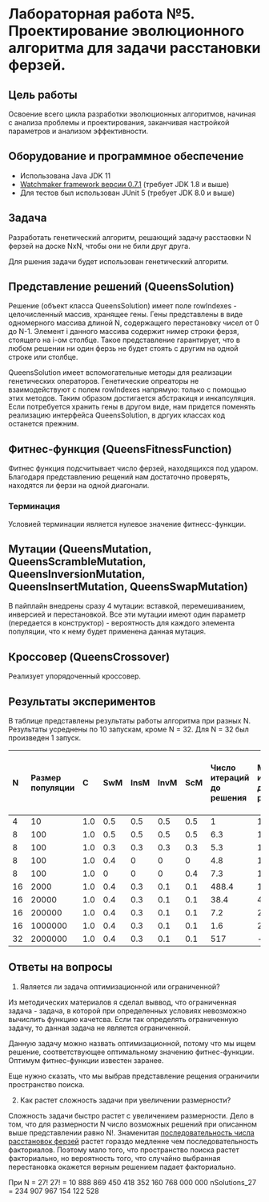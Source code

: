 # Лабораторная работа №5. Проектирование эволюционного алгоритма для задачи расстановки ферзей.

## Цель работы
Освоение всего цикла разработки эволюционных алгоритмов, начиная с анализа проблемы и проектирования, заканчивая настройкой параметров и анализом эффективности.

## Оборудование и программное обеспечение
* Использована Java JDK 11
* [Watchmaker framework версии 0.7.1](https://github.com/dwdyer/watchmaker) (требует JDK 1.8 и выше)
* Для тестов был использован JUnit 5 (требует JDK 8.0 и выше)

## Задача
Разработать генетический алгоритм, решающий задачу расстаовки N ферзей на доске NxN, чтобы они не били друг друга.

Для ршения задачи будет использован генетический алгоритм.

## Представление решений (QueensSolution)
Решение (объект класса QueensSolution) имеет поле rowIndexes - целочисленный массив, хранящее гены. Гены представлены в виде одномерного массива длиной N, содержащего перестановку чисел от 0 до N-1. Элемент i данного массива содержит нимер строки ферзя, стоящего на i-ом столбце. Такое представление гарантирует, что в любом решении ни один ферзь не будет стоять с другим на одной строке или столбце.

QueensSolution имеет вспомогательные методы для реализации генетических операторов. Генетические опреаторы не взаимодействуют с полем rowIndexes напрямую: только с помощью этих методов. Таким образом достигается абстракиця и инкапсуляция. Если потребуется хранить гены в другом виде, нам придется поменять реализацию интерфейса QueensSolution, в дргуих классах код останется прежним.

## Фитнес-функция (QueensFitnessFunction)
Фитнес функция подсчитывает число ферзей, находящихся под ударом. Благодаря представлению рещений нам достаточно проверять, находятся ли ферзи на одной диагонали.

<!--Здесь можно добавить про индексацию диагоналей-->

### Терминация
Условией терминации является нулевое значение фитнесс-функции.

## Мутации (QueensMutation, QueensScrambleMutation, QueensInversionMutation, QueensInsertMutation, QueensSwapMutation)

В пайплайн внедрены сразу 4 мутации: вставкой, перемешиванием, инверсией и перестановкой. Все эти мутации имеют один параметр (передается в конструктор) - вероятность для каждого элемента популяции, что к нему будет применена данная мутация.

## Кроссовер (QueensCrossover)
Реализует упорядоченный кроссовер.

<!-- Здесь добавить описание кроссовера-->

## Результаты экспериментов

В таблице представлены результаты работы алгоритма при разных N. Результаты усреднены по 10 запускам, кроме N = 32. Для N = 32 был произведен 1 запуск.

| N   | Размер популяции | С   | SwM | InsM | InvM | ScM | Число итераций до решения | Минимум итераций до решения | Предыдущий минимум (пм) ФФ, чило итераий до пм |
| :-- | :--------------- | :-- | :-- | :--- | :--- | :-- | :------------------------ | :-------------------------- | :--------------------------------------------- |
| 4   | 10               | 1.0 | 0.5 | 0.5  | 0.5  | 0.5 | 1                         | 1                           | -                                              |
| 8   | 100              | 1.0 | 0.5 | 0.5  | 0.5  | 0.5 | 6.3                       | 1                           | 2, 1                                           |
| 8   | 100              | 1.0 | 0.3 | 0.3  | 0.3  | 0.3 | 5.3                       | 1                           | 2, 1                                           |
| 8   | 100              | 1.0 | 0.4 | 0    | 0    | 0   | 4.8                       | 1                           | 2, 1                                           |
| 8   | 100              | 1.0 | 0   | 0    | 0    | 0.4 | 7.3                       | 1                           | 2, 1                                           |
| 16  | 2000             | 1.0 | 0.4 | 0.3  | 0.1  | 0.1 | 488.4                     | 1                           | 2, 20.1                                        |
| 16  | 20000            | 1.0 | 0.4 | 0.3  | 0.1  | 0.1 | 38.4                      | 4                           | 2, 1.6                                         |
| 16  | 200000           | 1.0 | 0.4 | 0.3  | 0.1  | 0.1 | 7.2                       | 2                           | 2, 1                                           |
| 16  | 1000000          | 1.0 | 0.4 | 0.3  | 0.1  | 0.1 | 1.6                       | 2                           | 2, 1                                           |
| 32  | 2000000          | 1.0 | 0.4 | 0.3  | 0.1  | 0.1 | 517                       | -                           | 2, 389                                         |

## Ответы на вопросы
1. Является ли задача оптимизационной или ограниченной?

Из методических материалов я сделал выввод, что ограниченная задача - задача, в которой при определенных условиях невозможно вычислить функцию качетсва. Если так определять ограниченную задачу, то данная задача не является ограниченной.

Данную задачу можно назвать оптимизационной, потому что мы ищем решение, соответствующее оптимальному значению фитнес-функции. Оптимум фитнес-функции известен заранее.

Еще нужно сказать, что мы выбрав представление рещения ограничили пространство поиска.

2. Как растет сложность задачи при увеличении размерности?

Сложность задачи быстро растет с увеличением размерности. Дело в том, что для размерности N число возможных решений при описанном выше представлении равно N!. Знаменитая [последовательность числа расстановок ферзей](https://oeis.org/A000170/list) растет гораздо медленне чем последовательность факториалов. Поэтому мало того, что пространство поиска растет факториально, но вероятность того, что случайно выбранная перестановка окажется верным решением падает факториально. 
 
При N = 27!
27!             =   10 888 869 450 418 352 160 768 000 000
nSolutions_27   =                  234 907 967 154 122 528
